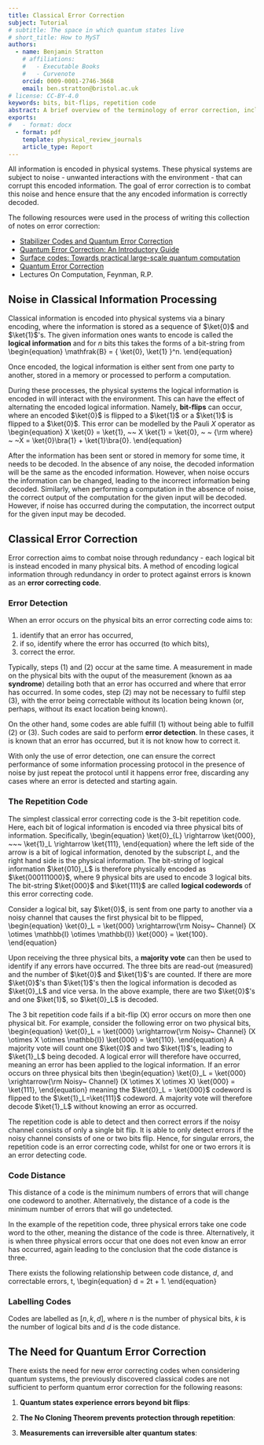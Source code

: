 ```yaml
---
title: Classical Error Correction 
subject: Tutorial
# subtitle: The space in which quantum states live
# short_title: How to MyST
authors:
  - name: Benjamin Stratton
    # affiliations:
    #   - Executable Books
    #   - Curvenote
    orcid: 0009-0001-2746-3668
    email: ben.stratton@bristol.ac.uk
# license: CC-BY-4.0
keywords: bits, bit-flips, repetition code 
abstract: A brief overview of the terminology of error correction, including simple forms of classical error correction.  
exports:
#   - format: docx
  - format: pdf
    template: physical_review_journals
    article_type: Report
---
```


All information is encoded in physical systems. These physical systems are subject to noise - unwanted interactions with the environment - that can corrupt this encoded information. The goal of error correction is to combat this noise and hence ensure that the any encoded information is correctly decoded. 

The following resources were used in the process of writing this collection of notes on error correction: 
- [Stabilizer Codes and Quantum Error Correction](
https://doi.org/10.48550/arXiv.quant-ph/9705052)
- [Quantum Error Correction: An Introductory Guide](
https://doi.org/10.1080/00107514.2019.1667078)
- [Surface codes: Towards practical large-scale quantum computation](
https://doi.org/10.1103/PhysRevA.86.032324)
- [Quantum Error Correction](https://www.thp.uni-koeln.de/kastoryano/ExSheets/Notes_v7.pdf)
- Lectures On Computation, Feynman, R.P.

## Noise in Classical Information Processing

Classical information is encoded into physical systems via a binary encoding, where the information is stored as a sequence of $\ket{0}$ and $\ket{1}$'s. The given information ones wants to encode is called the **logical information** and for $n$ bits this takes the forms of a bit-string from 
\begin{equation}
\mathfrak{B} = \{ \ket{0}, \ket{1} \}^n.
\end{equation} 

Once encoded, the logical information is either sent from one party to another, stored in a memory or processed to perform a computation. 

During these processes, the physical systems the logical information is encoded in will interact with the environment. This can have the effect of alternating the encoded logical information. Namely, **bit-flips** can occur, where an encoded $\ket{0}$ is flipped to a $\ket{1}$ or a $\ket{1}$ is flipped to a $\ket{0}$. This error can be modelled by the Pauli $X$ operator as
\begin{equation}
X \ket{0} = \ket{1}, ~~ X \ket{1} = \ket{0}, ~ ~ {\rm where} ~ ~X = \ket{0}\bra{1} + \ket{1}\bra{0}.
\end{equation}

After the information has been sent or stored in memory for some time, it needs to be decoded. In the absence of any noise, the decoded information will be the same as the encoded information. However, when noise occurs the information can be changed, leading to the incorrect information being decoded. Similarly, when performing a computation in the absence of noise, the correct output of the computation for the given input will be decoded. However, if noise has occurred during the computation, the incorrect output for the given input may be decoded. 

## Classical Error Correction

Error correction aims to combat noise through redundancy - each logical bit is instead encoded in many physical bits. A method of encoding logical information through redundancy in order to protect against errors is known as an **error correcting code**. 

<!-- Whilst physical error rates are low when storing classical information, it is still necessary to employ error correction in scenarios such as deep space communication where the large distance between the sender and receiver leads to more physical errors occurring.  -->

### Error Detection 

When an error occurs on the physical bits an error correcting code aims to:

1. identify that an error has occurred, 
2. if so, identify where the error has occurred (to which bits), 
3. correct the error. 

Typically, steps (1) and (2) occur at the same time. A measurement in made on the physical bits with the ouput of the measurement (known as aa **syndrome**) detailing both that an error has occurred and where that error has occurred. In some codes, step (2) may not be necessary to fulfil step (3), with the error being correctable without its location being known (or, perhaps, without its exact location being known). 

On the other hand, some codes are able fulfill (1) without being able to fulfill (2) or (3). Such codes are said to perform **error detection**. In these cases, it is known that an error has occurred, but it is not know how to correct it. 

With only the use of error detection, one can ensure the correct performance of some information processing protocol in the presence of noise by just repeat the protocol until it happens error free, discarding any cases where an error is detected and starting again. 

### The Repetition Code

The simplest classical error correcting code is the 3-bit repetition code. Here, each bit of logical information is encoded via three physical bits of information. Specifically,
\begin{equation}
\ket{0}_{L} \rightarrow \ket{000}, ~~~ \ket{1}_L \rightarrow \ket{111}, 
\end{equation}
where the left side of the arrow is a bit of logical information, denoted by the subscript $L$, and the right hand side is the physical information. The bit-string of logical information $\ket{010}_L$ is therefore physically encoded as $\ket{000111000}$, where 9 physical bits are used to encode 3 logical bits. The bit-string $\ket{000}$ and $\ket{111}$ are called **logical codewords** of this error correcting code. 

Consider a logical bit, say $\ket{0}$, is sent from one party to another via a noisy channel that causes the first physical bit to be flipped,
\begin{equation}
\ket{0}_L = \ket{000} \xrightarrow{\rm Noisy~ Channel} (X \otimes \mathbb{I} \otimes \mathbb{I}) \ket{000} = \ket{100}.
\end{equation}

Upon receiving the three physical bits, a **majority vote** can then be used to identify if any errors have occurred. The three bits are read-out (measured) and the number of $\ket{0}$ and $\ket{1}$'s are counted. If there are more $\ket{0}$'s than $\ket{1}$'s then the logical information is decoded as $\ket{0}_L$ and vice versa. In the above example, there are two $\ket{0}$'s and one $\ket{1}$, so $\ket{0}_L$ is decoded. 

The 3 bit repetition code fails if a bit-flip (X) error occurs on more then one physical bit. For example, consider the following error on two physical bits, 
\begin{equation}
\ket{0}_L = \ket{000} \xrightarrow{\rm Noisy~ Channel} (X \otimes X \otimes \mathbb{I}) \ket{000} = \ket{110}.
\end{equation}
A majority vote will count one $\ket{0}$ and two $\ket{1}$'s, leading to $\ket{1}_L$ being decoded. A logical error will therefore have occurred, meaning an error has been applied to the logical information. If an error occurs on three physical bits then 
\begin{equation}
\ket{0}_L = \ket{000} \xrightarrow{\rm Noisy~ Channel} (X \otimes X \otimes X) \ket{000} = \ket{111},
\end{equation}
meaning the $\ket{0}_L = \ket{000}$ codeword is flipped to the $\ket{1}_L=\ket{111}$ codeword. A majority vote will therefore decode $\ket{1}_L$ without knowing an error as occurred. 

The repetition code is able to detect and then correct errors if the noisy channel consists of only a single bit flip. It is able to only detect errors if the noisy channel consists of one or two bits flip. Hence, for singular errors, the  repetition code is an error correcting code, whilst for one or two errors it is an error detecting code.  

### Code Distance

This distance of a code is the minimum numbers of errors that will change one codeword to another. Alternatively, the distance of a code is the minimum number of errors that will go undetected. 

In the example of the repetition code, three physical errors take one code word to the other, meaning the distance of the code is three. Alternatively, it is when three physical errors occur that one does not even know an error has occurred, again leading to the conclusion that the code distance is three. 

There exists the following relationship between code distance, $d$, and correctable errors, t, 
\begin{equation}
d = 2t + 1.
\end{equation}

### Labelling Codes

Codes are labelled as $[n, k, d]$, where $n$ is the number of physical bits, $k$ is the number of logical bits and $d$ is the code distance.


## The Need for Quantum Error Correction

There exists the need for new error correcting codes when considering quantum systems, the previously discovered classical codes are not sufficient to perform quantum error correction for the following reasons:

1. **Quantum states experience errors beyond bit flips**:

2. **The No Cloning Theorem prevents protection through repetition**: 

3. **Measurements can irreversible alter quantum states**:
